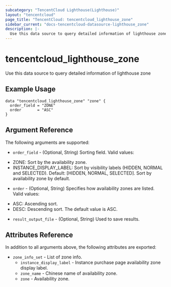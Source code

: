 ```yaml
---
subcategory: "TencentCloud Lighthouse(Lighthouse)"
layout: "tencentcloud"
page_title: "TencentCloud: tencentcloud_lighthouse_zone"
sidebar_current: "docs-tencentcloud-datasource-lighthouse_zone"
description: |-
  Use this data source to query detailed information of lighthouse zone
---
```


# tencentcloud_lighthouse_zone

Use this data source to query detailed information of lighthouse zone

## Example Usage

```hcl
data "tencentcloud_lighthouse_zone" "zone" {
  order_field = "ZONE"
  order       = "ASC"
}
```

## Argument Reference

The following arguments are supported:

* `order_field` - (Optional, String) Sorting field. Valid values:
- ZONE: Sort by the availability zone.
- INSTANCE_DISPLAY_LABEL: Sort by visibility labels (HIDDEN, NORMAL and SELECTED). Default: [HIDDEN, NORMAL, SELECTED].
Sort by availability zone by default.
* `order` - (Optional, String) Specifies how availability zones are listed. Valid values:
- ASC: Ascending sort.
- DESC: Descending sort.
The default value is ASC.
* `result_output_file` - (Optional, String) Used to save results.

## Attributes Reference

In addition to all arguments above, the following attributes are exported:

* `zone_info_set` - List of zone info.
  * `instance_display_label` - Instance purchase page availability zone display label.
  * `zone_name` - Chinese name of availability zone.
  * `zone` - Availability zone.



